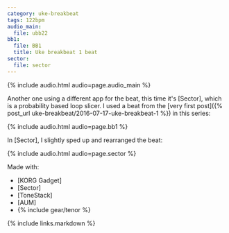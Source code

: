 ```yaml
---
category: uke-breakbeat
tags: 122bpm
audio_main:
  file: ubb22
bb1:
  file: BB1
  title: Uke breakbeat 1 beat
sector:
  file: sector
---
```

{% include audio.html audio=page.audio_main %}

Another one using a different app for the beat, this time it's [Sector], which is a probability based loop slicer. I used a beat from the [very first post]({% post_url uke-breakbeat/2016-07-17-uke-breakbeat-1 %}) in this series:

{% include audio.html audio=page.bb1 %}

In [Sector], I slightly sped up and rearranged the beat:

{% include audio.html audio=page.sector %}

Made with:

* [KORG Gadget]
* [Sector]
* [ToneStack]
* [AUM]
* {% include gear/tenor %}

{% include links.markdown %}